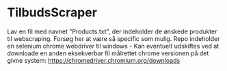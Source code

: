# TilbudsScraper

Lav en fil med navnet "Products.txt", der indeholder de ønskede produkter til webscraping. Forsøg her at være så specific som mulig.
Repo indeholder en selenium chrome webdriver til windows - Kan eventuelt udskiftes ved at downloade en anden eksekverbar fil målrettet chrome versionen på det givne system:
https://chromedriver.chromium.org/downloads
